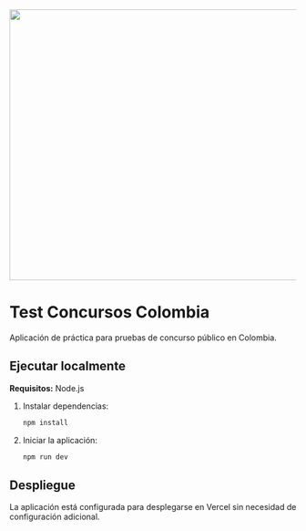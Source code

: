 <div align="center">
<img width="1200" height="475" alt="GHBanner" src="https://github.com/user-attachments/assets/0aa67016-6eaf-458a-adb2-6e31a0763ed6" />
</div>

# Test Concursos Colombia

Aplicación de práctica para pruebas de concurso público en Colombia.

## Ejecutar localmente

**Requisitos:** Node.js

1. Instalar dependencias:
   ```bash
   npm install
   ```

2. Iniciar la aplicación:
   ```bash
   npm run dev
   ```

## Despliegue

La aplicación está configurada para desplegarse en Vercel sin necesidad de configuración adicional.
